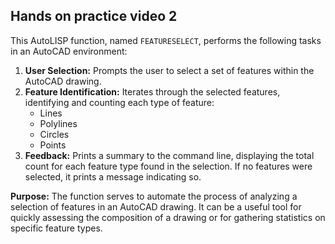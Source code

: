 ## Hands on practice video 2

This AutoLISP function, named `FEATURESELECT`, performs the following tasks in an AutoCAD environment:

1. **User Selection:** Prompts the user to select a set of features within the AutoCAD drawing.
2. **Feature Identification:** Iterates through the selected features, identifying and counting each type of feature:
    - Lines
    - Polylines
    - Circles
    - Points
3. **Feedback:** Prints a summary to the command line, displaying the total count for each feature type found in the selection. If no features were selected, it prints a message indicating so.

**Purpose:** The function serves to automate the process of analyzing a selection of features in an AutoCAD drawing. It can be a useful tool for quickly assessing the composition of a drawing or for gathering statistics on specific feature types.
